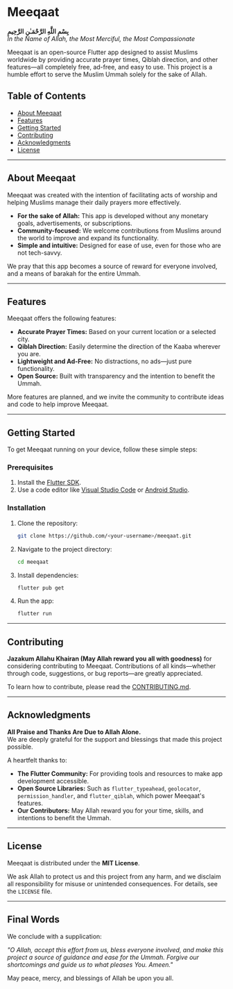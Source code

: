 # Meeqaat  

**بِسْمِ اللَّهِ الرَّحْمَـٰنِ الرَّحِيمِ**  
*In the Name of Allah, the Most Merciful, the Most Compassionate*  

Meeqaat is an open-source Flutter app designed to assist Muslims worldwide by providing accurate prayer times, Qiblah direction, and other features—all completely free, ad-free, and easy to use. This project is a humble effort to serve the Muslim Ummah solely for the sake of Allah.  

## Table of Contents  

- [About Meeqaat](#about-meeqaat)  
- [Features](#features)  
- [Getting Started](#getting-started)   
- [Contributing](#contributing)  
- [Acknowledgments](#acknowledgments)  
- [License](#license)  

---

## About Meeqaat  

Meeqaat was created with the intention of facilitating acts of worship and helping Muslims manage their daily prayers more effectively.  
- **For the sake of Allah:** This app is developed without any monetary goals, advertisements, or subscriptions.  
- **Community-focused:** We welcome contributions from Muslims around the world to improve and expand its functionality.  
- **Simple and intuitive:** Designed for ease of use, even for those who are not tech-savvy.  

We pray that this app becomes a source of reward for everyone involved, and a means of barakah for the entire Ummah.  

---

## Features  

Meeqaat offers the following features:  
- **Accurate Prayer Times:** Based on your current location or a selected city.  
- **Qiblah Direction:** Easily determine the direction of the Kaaba wherever you are.  
- **Lightweight and Ad-Free:** No distractions, no ads—just pure functionality.  
- **Open Source:** Built with transparency and the intention to benefit the Ummah.  

More features are planned, and we invite the community to contribute ideas and code to help improve Meeqaat.  

---

## Getting Started  

To get Meeqaat running on your device, follow these simple steps:  

### Prerequisites  

1. Install the [Flutter SDK](https://flutter.dev/docs/get-started/install).  
2. Use a code editor like [Visual Studio Code](https://code.visualstudio.com/) or [Android Studio](https://developer.android.com/studio).  

### Installation  

1. Clone the repository:  
   ```bash  
   git clone https://github.com/<your-username>/meeqaat.git  
   ```  

2. Navigate to the project directory:  
   ```bash  
   cd meeqaat  
   ```  

3. Install dependencies:  
   ```bash  
   flutter pub get  
   ```  

4. Run the app:  
   ```bash  
   flutter run  
   ```  

---


## Contributing  

**Jazakum Allahu Khairan (May Allah reward you all with goodness)** for considering contributing to Meeqaat. Contributions of all kinds—whether through code, suggestions, or bug reports—are greatly appreciated.  

To learn how to contribute, please read the [CONTRIBUTING.md](CONTRIBUTING.md).  

---

## Acknowledgments  

**All Praise and Thanks Are Due to Allah Alone.**  
We are deeply grateful for the support and blessings that made this project possible.  

A heartfelt thanks to:  
- **The Flutter Community:** For providing tools and resources to make app development accessible.  
- **Open Source Libraries:** Such as `flutter_typeahead`, `geolocator`, `permission_handler`, and `flutter_qiblah`, which power Meeqaat's features.  
- **Our Contributors:** May Allah reward you for your time, skills, and intentions to benefit the Ummah.  

---

## License  

Meeqaat is distributed under the **MIT License**.  

We ask Allah to protect us and this project from any harm, and we disclaim all responsibility for misuse or unintended consequences. For details, see the `LICENSE` file.  

---

## Final Words  

We conclude with a supplication:  

*"O Allah, accept this effort from us, bless everyone involved, and make this project a source of guidance and ease for the Ummah. Forgive our shortcomings and guide us to what pleases You. Ameen."*  

May peace, mercy, and blessings of Allah be upon you all.  